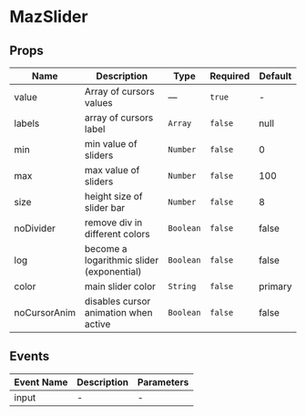 # MazSlider

## Props

<!-- @vuese:MazSlider:props:start -->
|Name|Description|Type|Required|Default|
|---|---|---|---|---|
|value|Array of cursors values|—|`true`|-|
|labels|array of cursors label|`Array`|`false`|null|
|min|min value of sliders|`Number`|`false`|0|
|max|max value of sliders|`Number`|`false`|100|
|size|height size of slider bar|`Number`|`false`|8|
|noDivider|remove div in different colors|`Boolean`|`false`|false|
|log|become a logarithmic slider (exponential)|`Boolean`|`false`|false|
|color|main slider color|`String`|`false`|primary|
|noCursorAnim|disables cursor animation when active|`Boolean`|`false`|false|

<!-- @vuese:MazSlider:props:end -->


## Events

<!-- @vuese:MazSlider:events:start -->
|Event Name|Description|Parameters|
|---|---|---|
|input|-|-|

<!-- @vuese:MazSlider:events:end -->


